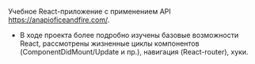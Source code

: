 Учебное React-приложение с применением API https://anapioficeandfire.com/. 
 - В ходе проекта более подробно изучены базовые возможности React, рассмотрены жизненные циклы компонентов (ComponentDidMount/Update и пр.), навигация (React-router), хуки. 
